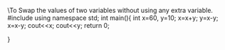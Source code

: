 \\To Swap the values of two variables without using any extra variable.
#include<iostream>
using namespace std;
int main(){
    int x=60, y=10;
    x=x+y;
    y=x-y;
    x=x-y;
    cout<<x;
    cout<<y;
    return 0;

}
